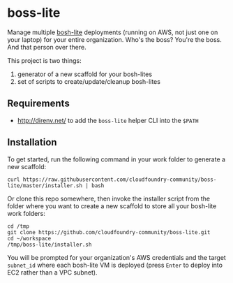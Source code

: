 boss-lite
=========

Manage multiple [bosh-lite](https://github.com/cloudfoundry/bosh-lite/) deployments (running on AWS, not just one on your laptop) for your entire organization. Who's the boss? You're the boss. And that person over there.

This project is two things:

1.	generator of a new scaffold for your bosh-lites
2.	set of scripts to create/update/cleanup bosh-lites

Requirements
------------

-	http://direnv.net/ to add the `boss-lite` helper CLI into the `$PATH`

Installation
------------

To get started, run the following command in your work folder to generate a new scaffold:

```
curl https://raw.githubusercontent.com/cloudfoundry-community/boss-lite/master/installer.sh | bash
```

Or clone this repo somewhere, then invoke the installer script from the folder where you want to create a new scaffold to store all your bosh-lite work folders:

```
cd /tmp
git clone https://github.com/cloudfoundry-community/boss-lite.git
cd ~/workspace
/tmp/boss-lite/installer.sh
```

You will be prompted for your organization's AWS credentials and the target `subnet_id` where each bosh-lite VM is deployed (press `Enter` to deploy into EC2 rather than a VPC subnet).
